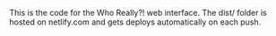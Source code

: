 This is the code for the Who Really?! web interface. The dist/ folder is hosted on netlify.com and gets deploys automatically on each push.

